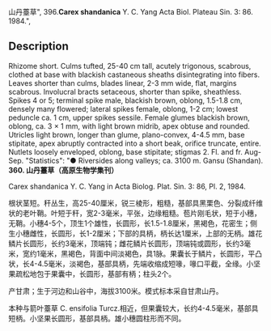 山丹薹草",
396.**Carex shandanica** Y. C. Yang Acta Biol. Plateau Sin. 3: 86. 1984.",

## Description
Rhizome short. Culms tufted, 25-40 cm tall, acutely trigonous, scabrous, clothed at base with blackish castaneous sheaths disintegrating into fibers. Leaves shorter than culms, blades linear, 2-3 mm wide, flat, margins scabrous. Involucral bracts setaceous, shorter than spike, sheathless. Spikes 4 or 5; terminal spike male, blackish brown, oblong, 1.5-1.8 cm, densely many flowered; lateral spikes female, oblong, 1-2 cm; lowest peduncle ca. 1 cm, upper spikes sessile. Female glumes blackish brown, oblong, ca. 3 × 1 mm, with light brown midrib, apex obtuse and rounded. Utricles light brown, longer than glume, plano-convex, 4-4.5 mm, base stipitate, apex abruptly contracted into a short beak, orifice truncate, entire. Nutlets loosely enveloped, oblong, base stipitate; stigmas 2. Fl. and fr. Aug-Sep.
  "Statistics": "● Riversides along valleys; ca. 3100 m. Gansu (Shandan).
**360. 山丹薹草（高原生物学集刊）**

Carex shandanica Y. C. Yang in Acta Biolog. Plat. Sin. 3: 86, Pl. 2, 1984.

根状茎短。秆丛生，高25-40厘米，锐三棱形，粗糙，基部具黑栗色、分裂成纤维状的老叶鞘。叶短于秆，宽2-3毫米，平张，边缘粗糙。苞片刚毛状，短于小穗，无鞘。小穗4-5个，顶生1个雄性，长圆形，长1.5-1.8厘米，黑褐色，花密生；侧生小穗雌性，长圆形，长1-2厘米；下部的具柄，柄长达1厘米，上部的无柄。雄花鳞片长圆形，长约3毫米，顶端钝；雌花鳞片长圆形，顶端钝或圆形，长约3毫米，宽约1毫米，黑褐色，背面中间淡褐色，具1脉。果囊长于鳞片，长圆形，平凸状，长4-4.5毫米，淡褐色，基部具柄，先端收缩成短喙，喙口平截，全缘。小坚果疏松地包于果囊中，长圆形，基部有柄；柱头2个。

产甘肃；生于河边和山谷中，海拔3100米。模式标本采自甘肃山丹。

本种与箭叶薹草 C. ensifolia Turcz.相近，但果囊较大，长约4-4.5毫米，基部具短柄。小坚果长圆形，基部具柄。雄小穗圆柱形而不同。
